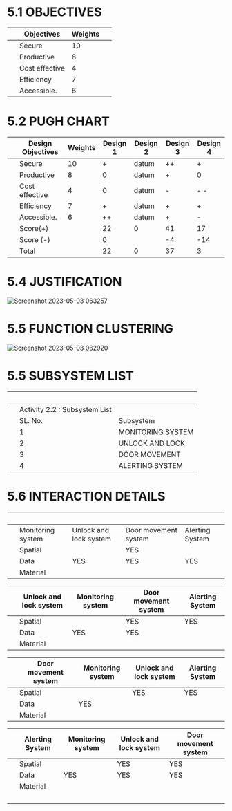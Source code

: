 # 5.1 OBJECTIVES

  | Objectives | Weights |  
-- | -- | -- | --
  | Secure | 10 |  
  | Productive | 8 |  
  | Cost effective | 4 |  
  | Efficiency | 7 |  
  | Accessible. | 6 |  



# 5.2 PUGH CHART


  | Design Objectives | Weights | Design 1 | Design 2 | Design 3 | Design 4
-- | -- | -- | -- | -- | -- | --
  | Secure | 10 | + | datum | ++ | +
  | Productive | 8 | 0 | datum | + | 0
  | Cost effective | 4 | 0 | datum | - | - -
  | Efficiency | 7 | + | datum | + | +
  | Accessible. | 6 | ++ | datum | + | -
  | Score(+) |   | 22 | 0 | 41 | 17
  | Score (-) |   | 0 |   | -4 | -14
  | Total |   | 22 | 0 | 37 | 3

# 5.4 JUSTIFICATION
![Screenshot 2023-05-03 063257](https://user-images.githubusercontent.com/130687780/235815743-2e7732d6-bcbe-47f7-84f7-a67509e2a50c.png)

# 5.5 FUNCTION CLUSTERING
![Screenshot 2023-05-03 062920](https://user-images.githubusercontent.com/130687780/235815427-c95c6c48-80ea-4c5d-83be-d70ab47f2ea0.png)

# 5.5 SUBSYSTEM LIST

  |   |  
-- | -- | --
  | Activity 2.2  : Subsystem List
  | SL. No. | Subsystem
  | 1 | MONITORING SYSTEM
  | 2 | UNLOCK AND LOCK
  | 3 | DOOR MOVEMENT
  | 4 | ALERTING SYSTEM



# 5.6 INTERACTION DETAILS


  |   |   |   |  
-- | -- | -- | -- | --
  | Monitoring system | Unlock and lock system | Door movement system | Alerting System
  | Spatial |   | YES |  
  | Data | YES | YES | YES
  | Material |   |   |  




  | Unlock and lock system | Monitoring system | Door movement system | Alerting System
-- | -- | -- | -- | --
  | Spatial |   | YES | YES
  | Data | YES | YES |  
  | Material |   |   |  



  | Door movement system | Monitoring system | Unlock and lock system | Alerting System
-- | -- | -- | -- | --
  | Spatial |   | YES | YES
  | Data | YES |   |  
  | Material |   |   |  



  | Alerting System | Monitoring system | Unlock and lock system | Door movement system
-- | -- | -- | -- | --
  | Spatial |   | YES | YES
  | Data | YES | YES | YES
  | Material |   |   |  
  |   |   |   |  
